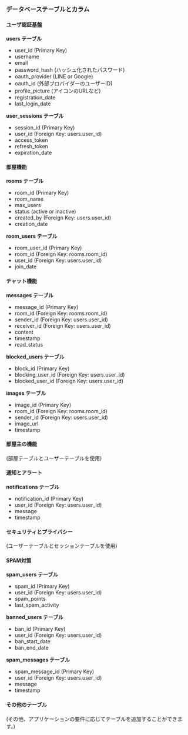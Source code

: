 ### データベーステーブルとカラム

#### ユーザ認証基盤

**users テーブル**
- user_id (Primary Key)
- username
- email
- password_hash (ハッシュ化されたパスワード)
- oauth_provider (LINE or Google)
- oauth_id (外部プロバイダーのユーザーID)
- profile_picture (アイコンのURLなど)
- registration_date
- last_login_date

**user_sessions テーブル**
- session_id (Primary Key)
- user_id (Foreign Key: users.user_id)
- access_token
- refresh_token
- expiration_date

#### 部屋機能

**rooms テーブル**
- room_id (Primary Key)
- room_name
- max_users
- status (active or inactive)
- created_by (Foreign Key: users.user_id)
- creation_date

**room_users テーブル**
- room_user_id (Primary Key)
- room_id (Foreign Key: rooms.room_id)
- user_id (Foreign Key: users.user_id)
- join_date

#### チャット機能

**messages テーブル**
- message_id (Primary Key)
- room_id (Foreign Key: rooms.room_id)
- sender_id (Foreign Key: users.user_id)
- receiver_id (Foreign Key: users.user_id)
- content
- timestamp
- read_status

**blocked_users テーブル**
- block_id (Primary Key)
- blocking_user_id (Foreign Key: users.user_id)
- blocked_user_id (Foreign Key: users.user_id)

**images テーブル**
- image_id (Primary Key)
- room_id (Foreign Key: rooms.room_id)
- sender_id (Foreign Key: users.user_id)
- image_url
- timestamp

#### 部屋主の機能

(部屋テーブルとユーザーテーブルを使用)

#### 通知とアラート

**notifications テーブル**
- notification_id (Primary Key)
- user_id (Foreign Key: users.user_id)
- message
- timestamp

#### セキュリティとプライバシー

(ユーザーテーブルとセッションテーブルを使用)

#### SPAM対策

**spam_users テーブル**
- spam_id (Primary Key)
- user_id (Foreign Key: users.user_id)
- spam_points
- last_spam_activity

**banned_users テーブル**
- ban_id (Primary Key)
- user_id (Foreign Key: users.user_id)
- ban_start_date
- ban_end_date

**spam_messages テーブル**
- spam_message_id (Primary Key)
- user_id (Foreign Key: users.user_id)
- message
- timestamp

#### その他のテーブル

(その他、アプリケーションの要件に応じてテーブルを追加することができます。)
